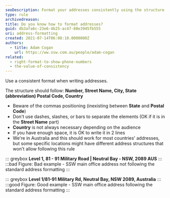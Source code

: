 ```yaml
---
seoDescription: Format your addresses consistently using the structure - Number, Street Name, City, State (abbreviation) Postal Code, Country
type: rule
archivedreason:
title: Do you know how to format addresses?
guid: db3afa6c-23e6-4b25-ac47-80e3945fb555
uri: address-formatting
created: 2021-07-14T06:08:10.0000000Z
authors:
  - title: Adam Cogan
    url: https://ww.ssw.com.au/people/adam-cogan
related:
  - right-format-to-show-phone-numbers
  - the-value-of-consistency
---
```


Use a consistent format when writing addresses.

The structure should follow: **Number, Street Name, City, State (abbreviation) Postal Code, Country**

* Beware of the commas positioning (inexisting between **State** and **Postal Code**)
* Don't use dashes, slashes, or bars to separate the elements (OK if it is in the **Street Name** part)
* **Country** is not always necessary depending on the audience
* If you have enough space, it is OK to write it in 2 lines
* We're in Australia and this should work for most countries' addresses, but some specific locations might have different address structures that won't allow following this rule

<!--endintro-->

::: greybox
**Level 1, 81 - 91 Military Road | Neutral Bay - NSW, 2089 AUS**
:::
:::bad
Figure: Bad example - SSW main office address not following the standard address formatting
:::

::: greybox
**Level 1/81-91 Military Rd, Neutral Bay, NSW 2089, Australia**
:::
:::good
Figure: Good example - SSW main office address following the standard address formatting
:::
